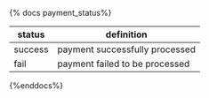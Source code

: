 {% docs payment_status%}

| status         | definition                                       |
|----------------|--------------------------------------------------|
| success        | payment successfully processed                   |
| fail           | payment failed to be processed                   |


{%enddocs%}